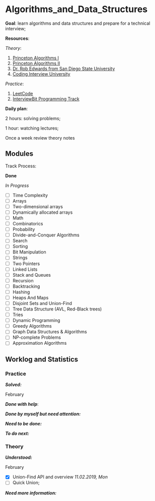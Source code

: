 # Algorithms_and_Data_Structures
**Goal**: learn algorithms and data structures and prepare for a technical interview;

**Resources**:

*Theory*:
1. [Princeton Algorithms I](https://www.coursera.org/learn/algorithms-part1)
2. [Princeton Algorithms II](https://www.coursera.org/learn/algorithms-part2)
3. [Dr. Rob Edwards from San Diego State University](https://www.youtube.com/watch?v=zgCnMvvw6Oo&list=PLpPXw4zFa0uKKhaSz87IowJnOTzh9tiBk)
4. [Coding Interview University](https://github.com/jrenjenka/coding-interview-university)

*Practice*:
1. [LeetCode](https://leetcode.com/problemset/algorithms/)
2. [InterviewBit Programming Track](https://www.interviewbit.com/courses/programming/)

**Daily plan**:

2 hours: solving problems;

1 hour: watching lectures;


Once a week review theory notes

## Modules
Track Process:

**Done**

*In Progress*

- [ ] Time Complexity
- [ ] Arrays
- [ ] Two-dimensional arrays
- [ ] Dynamically allocated arrays
- [ ] Math
- [ ] Combinatorics
- [ ] Probability
- [ ] Divide-and-Conquer Algorithms
- [ ] Search
- [ ] Sorting
- [ ] Bit Manipulation
- [ ] Strings
- [ ] Two Pointers
- [ ] Linked Lists
- [ ] Stack and Queues
- [ ] Recursion
- [ ] Backtracking
- [ ] Hashing
- [ ] Heaps And Maps
- [ ] Disjoint Sets and Union-Find
- [ ] Tree Data Structure (AVL, Red-Black trees)
- [ ] Tries
- [ ] Dynamic Programming
- [ ] Greedy Algorithms
- [ ] Graph Data Structures & Algorithms
- [ ] NP-complete Problems
- [ ] Approximation Algorithms

## Worklog and Statistics

### Practice

***Solved:***

February

***Done with help***:

***Done by myself but need attention:***

***Need to be done:***

***To do next:***

### Theory

***Understood:***

February

- [x] Union-Find API and overview *11.02.2019, Mon*
- [ ] Quick Union;

***Need more information:***
